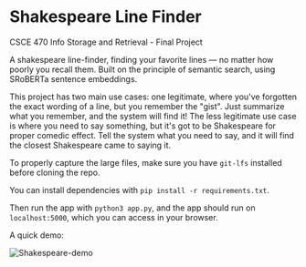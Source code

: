 # Shakespeare Line Finder
CSCE 470 Info Storage and Retrieval - Final Project

A shakespeare line-finder, finding your favorite lines — no matter how poorly you recall them. 
Built on the principle of semantic search, using SRoBERTa sentence embeddings.

This project has two main use cases: one legitimate, where you've forgotten the exact wording of a line, but you remember the "gist". Just summarize what you remember, and the system will find it!
The less legitimate use case is where you need to say something, but it's got to be Shakespeare for proper comedic effect. Tell the system what you need to say, and it will find the closest Shakespeare came to saying it.

To properly capture the large files, make sure you have `git-lfs` installed before cloning the repo. 

You can install dependencies with `pip install -r requirements.txt`.

Then run the app with `python3 app.py`, and the app should run on `localhost:5000`, which you can access in your browser.

A quick demo:

![Shakespeare-demo](https://github.com/user-attachments/assets/7ddbba25-5719-499f-97d0-af1102b97633)
